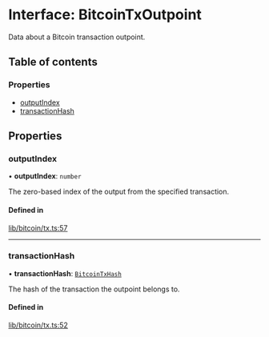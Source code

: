 # Interface: BitcoinTxOutpoint

Data about a Bitcoin transaction outpoint.

## Table of contents

### Properties

- [outputIndex](BitcoinTxOutpoint.md#outputindex)
- [transactionHash](BitcoinTxOutpoint.md#transactionhash)

## Properties

### outputIndex

• **outputIndex**: `number`

The zero-based index of the output from the specified transaction.

#### Defined in

[lib/bitcoin/tx.ts:57](https://github.com/keep-network/tbtc-v2/blob/main/typescript/src/lib/bitcoin/tx.ts#L57)

___

### transactionHash

• **transactionHash**: [`BitcoinTxHash`](../classes/BitcoinTxHash.md)

The hash of the transaction the outpoint belongs to.

#### Defined in

[lib/bitcoin/tx.ts:52](https://github.com/keep-network/tbtc-v2/blob/main/typescript/src/lib/bitcoin/tx.ts#L52)
